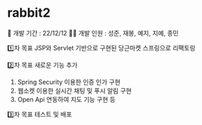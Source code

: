 # rabbit2
📆 개발 기간 : 22/12/12
👨‍💻 개발 인원 : 성준, 재봉, 예지, 지예, 종민

1️⃣차 목표
JSP와 Servlet 기반으로 구현된 당근마켓 스프링으로 리팩토링

2️⃣차 목표
새로운 기능 추가
1. Spring Security 이용한 인증 인가 구현
2. 웹소켓 이용한 실시간 채팅 및 푸시 알림 구현
3. Open Api 연동하여 지도 기능 구현
등 

3️⃣차 목표
테스트 및 배포
